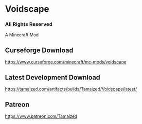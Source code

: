 # Voidscape

### All Rights Reserved
A Minecraft Mod

## Curseforge Download
https://www.curseforge.com/minecraft/mc-mods/voidscape

## Latest Development Download
https://tamaized.com/artifacts/builds/Tamaized/Voidscape/latest/

## Patreon
https://www.patreon.com/Tamaized
